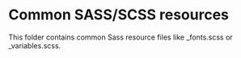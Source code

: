 Common SASS/SCSS resources
==========================

This folder contains common Sass resource files like _fonts.scss or _variables.scss.
